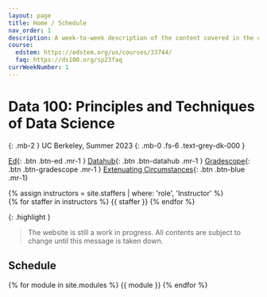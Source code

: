 ```yaml
---
layout: page
title: Home / Schedule
nav_order: 1
description: A week-to-week description of the content covered in the course.
course:
  edstem: https://edstem.org/us/courses/33744/
  faq: https://ds100.org/sp23faq
currWeekNumber: 1
---
```


# Data 100: Principles and Techniques of Data Science

{: .mb-2 }
UC Berkeley, Summer 2023
{: .mb-0 .fs-6 .text-grey-dk-000 }


[Ed](#){: .btn .btn-ed .mr-1 }
[Datahub](#){: .btn .btn-datahub .mr-1 }
[Gradescope](#){: .btn .btn-gradescope .mr-1 }
[Extenuating Circumstances](#){: .btn .btn-blue .mr-1}

<div>
{% assign instructors = site.staffers | where: 'role', 'Instructor' %}
  <div class="role">
    {% for staffer in instructors %}
    {{ staffer }}
    {% endfor %}
  </div>
</div>

{: .highlight }
> The website is still a work in progress. All contents are subject to change until this message is taken down.


<a name="schedule"></a>
## Schedule

{% for module in site.modules %}
{{ module }}
{% endfor %}

